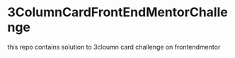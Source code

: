 # 3ColumnCardFrontEndMentorChallenge
this repo contains solution to 3cloumn card challenge on frontendmentor
